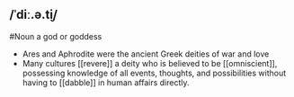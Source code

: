 ## /ˈdiː.ə.t̬i/
#Noun
a god or goddess

- Ares and Aphrodite were the ancient Greek deities of war and love
- Many cultures [[revere]] a deity who is believed to be [[omniscient]], possessing knowledge of all events, thoughts, and possibilities without having to [[dabble]] in human affairs directly.